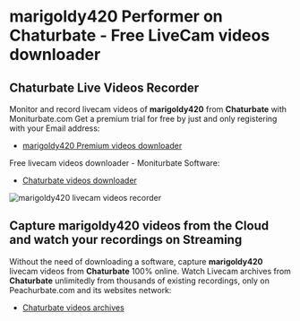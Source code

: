 # marigoldy420 Performer on Chaturbate - Free LiveCam videos downloader

## Chaturbate Live Videos Recorder

Monitor and record livecam videos of **marigoldy420** from **Chaturbate** with Moniturbate.com
Get a premium trial for free by just and only registering with your Email address:
* [marigoldy420 Premium videos downloader](https://moniturbate.com/request-demo-licence-key.html)

Free livecam videos downloader - Moniturbate Software:
* [Chaturbate videos downloader](https://moniturbate.com/moniturbate-download-software.html)

![marigoldy420 livecam videos recorder](https://peachurnet.com/templates/moniturbate-software.png)


## Capture marigoldy420 videos from the Cloud and watch your recordings on Streaming

Without the need of downloading a software, capture **marigoldy420** livecam videos from **Chaturbate** 100% online.
Watch Livecam archives from **Chaturbate** unlimitedly from thousands of existing recordings, only on Peachurbate.com and its websites network:
* [Chaturbate videos archives](https://peachurnet.com/)